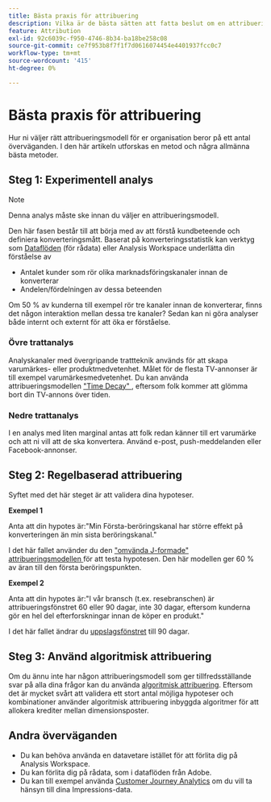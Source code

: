```yaml
---
title: Bästa praxis för attribuering
description: Vilka är de bästa sätten att fatta beslut om en attribueringsmodell?
feature: Attribution
exl-id: 92c6039c-f950-4746-8b34-ba18be258c08
source-git-commit: ce7f953b8f7f1f7d0616074454e4401937fcc0c7
workflow-type: tm+mt
source-wordcount: '415'
ht-degree: 0%

---
```


# Bästa praxis för attribuering

Hur ni väljer rätt attribueringsmodell för er organisation beror på ett antal överväganden. I den här artikeln utforskas en metod och några allmänna bästa metoder.

## Steg 1: Experimentell analys

>[!NOTE]
>Denna analys måste ske innan du väljer en attribueringsmodell.

Den här fasen består till att börja med av att förstå kundbeteende och definiera konverteringsmått. Baserat på konverteringsstatistik kan verktyg som [Dataflöden](https://experienceleague.adobe.com/docs/analytics/export/analytics-data-feed/data-feed-overview.html) (för rådata) eller Analysis Workspace underlätta din förståelse av

* Antalet kunder som rör olika marknadsföringskanaler innan de konverterar
* Andelen/fördelningen av dessa beteenden

Om 50 % av kunderna till exempel rör tre kanaler innan de konverterar, finns det någon interaktion mellan dessa tre kanaler?
Sedan kan ni göra analyser både internt och externt för att öka er förståelse.

### Övre trattanalys

Analyskanaler med övergripande trattteknik används för att skapa varumärkes- eller produktmedvetenhet. Målet för de flesta TV-annonser är till exempel varumärkesmedvetenhet. Du kan använda attribueringsmodellen [&quot;Time Decay&quot; ](/help/analyze/analysis-workspace/attribution/models.md), eftersom folk kommer att glömma bort din TV-annons över tiden.

### Nedre trattanalys

I en analys med liten marginal antas att folk redan känner till ert varumärke och att ni vill att de ska konvertera. Använd e-post, push-meddelanden eller Facebook-annonser.

## Steg 2: Regelbaserad attribuering

Syftet med det här steget är att validera dina hypoteser.

**Exempel 1**

Anta att din hypotes är:&quot;Min Första-beröringskanal har större effekt på konverteringen än min sista beröringskanal.&quot;

I det här fallet använder du den [&quot;omvända J-formade&quot; attribueringsmodellen ](/help/analyze/analysis-workspace/attribution/models.md) för att testa hypotesen. Den här modellen ger 60 % av äran till den första beröringspunkten.

**Exempel 2**

Anta att din hypotes är:&quot;I vår bransch (t.ex. resebranschen) är attribueringsfönstret 60 eller 90 dagar, inte 30 dagar, eftersom kunderna gör en hel del efterforskningar innan de köper en produkt.&quot;

I det här fallet ändrar du [uppslagsfönstret](https://experienceleague.adobe.com/docs/analytics/analyze/analysis-workspace/attribution/models.html#lookback-windows) till 90 dagar.

## Steg 3: Använd algoritmisk attribuering

Om du ännu inte har någon attribueringsmodell som ger tillfredsställande svar på alla dina frågor kan du använda [algoritmisk attribuering](/help/analyze/analysis-workspace/attribution/algorithmic.md). Eftersom det är mycket svårt att validera ett stort antal möjliga hypoteser och kombinationer använder algoritmisk attribuering inbyggda algoritmer för att allokera krediter mellan dimensionsposter.

## Andra överväganden

* Du kan behöva använda en datavetare istället för att förlita dig på Analysis Workspace.
* Du kan förlita dig på rådata, som i dataflöden från Adobe.
* Du kan till exempel använda [Customer Journey Analytics](https://experienceleague.adobe.com/docs/analytics-platform/using/cja-overview/cja-overview.html) om du vill ta hänsyn till dina Impressions-data.
